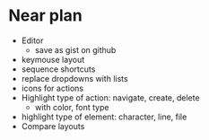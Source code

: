 # Near plan
- Editor
  - save as gist on github
- keymouse layout
- sequence shortcuts
- replace dropdowns with lists
- icons for actions
- Highlight type of action: navigate, create, delete
  - with color, font type
- highlight type of element: character, line, file
- Compare layouts
